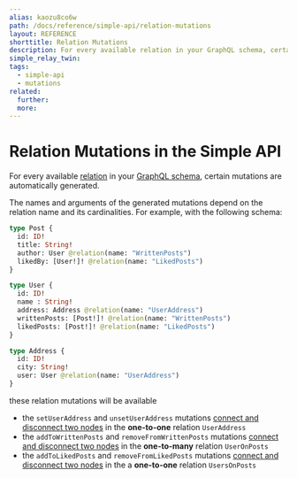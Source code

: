 ```yaml
---
alias: kaozu8co6w
path: /docs/reference/simple-api/relation-mutations
layout: REFERENCE
shorttitle: Relation Mutations
description: For every available relation in your GraphQL schema, certain mutations are automatically generated.
simple_relay_twin:
tags:
  - simple-api
  - mutations
related:
  further:
  more:
---
```


# Relation Mutations in the Simple API

For every available [relation](!alias-goh5uthoc1) in your [GraphQL schema](!alias-ahwoh2fohj), certain mutations are automatically generated.

The names and arguments of the generated mutations depend on the relation name and its cardinalities. For example, with the following schema:

```graphql
type Post {
  id: ID!
  title: String!
  author: User @relation(name: "WrittenPosts")
  likedBy: [User!]! @relation(name: "LikedPosts")
}

type User {
  id: ID!
  name : String!
  address: Address @relation(name: "UserAddress")
  writtenPosts: [Post!]! @relation(name: "WrittenPosts")
  likedPosts: [Post!]! @relation(name: "LikedPosts")
}

type Address {
  id: ID!
  city: String!
  user: User @relation(name: "UserAddress")
}
```

these relation mutations will be available

* the `setUserAddress` and `unsetUserAddress` mutations [connect and disconnect two nodes](!alias-zeich1raej) in the **one-to-one** relation `UserAddress`
* the `addToWrittenPosts` and `removeFromWrittenPosts` mutations [connect and disconnect two nodes](!alias-ofee7eseiy) in the **one-to-many** relation `UserOnPosts`
* the `addToLikedPosts` and `removeFromLikedPosts` mutations [connect and disconnect two nodes](!alias-aengu5iavo) in the a **one-to-one** relation `UsersOnPosts`
